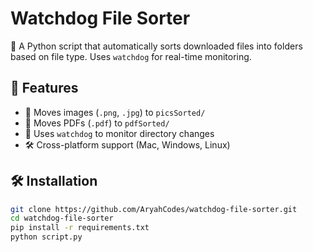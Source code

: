 # Watchdog File Sorter

🚀 A Python script that automatically sorts downloaded files into folders based on file type. Uses `watchdog` for real-time monitoring.

## 📌 Features
- 📂 Moves images (`.png`, `.jpg`) to `picsSorted/`
- 📄 Moves PDFs (`.pdf`) to `pdfSorted/`
- 🎯 Uses `watchdog` to monitor directory changes
- 🛠️ Cross-platform support (Mac, Windows, Linux)

## 🛠️ Installation
```sh
git clone https://github.com/AryahCodes/watchdog-file-sorter.git
cd watchdog-file-sorter
pip install -r requirements.txt
python script.py
